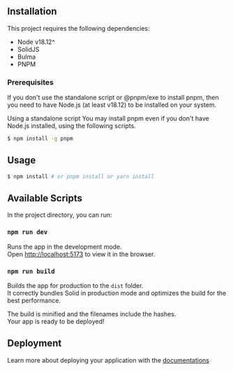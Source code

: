 ## Installation

This project requires the following dependencies:
- Node v18.12^
- SolidJS
- Bulma
- PNPM

### Prerequisites
If you don't use the standalone script or @pnpm/exe to install pnpm, then you need to have Node.js (at least v18.12) to be installed on your system.

Using a standalone script
You may install pnpm even if you don't have Node.js installed, using the following scripts.

```bash
$ npm install -g pnpm
```

## Usage

```bash
$ npm install # or pnpm install or yarn install
```

## Available Scripts

In the project directory, you can run:

### `npm run dev`

Runs the app in the development mode.<br>
Open [http://localhost:5173](http://localhost:5173) to view it in the browser.

### `npm run build`

Builds the app for production to the `dist` folder.<br>
It correctly bundles Solid in production mode and optimizes the build for the best performance.

The build is minified and the filenames include the hashes.<br>
Your app is ready to be deployed!

## Deployment

Learn more about deploying your application with the [documentations](https://vitejs.dev/guide/static-deploy.html)
